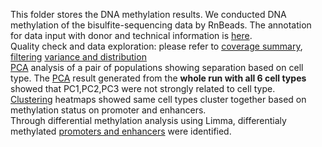 This folder stores the DNA methylation results.
We conducted DNA methylation of the bisulfite-sequencing data by RnBeads. The annotation for data input with donor and technical information is [here](https://github.com/STAT540-UBC/team_Bloodies/tree/master/Results/1.DNA_methylation_RnBeads/RnBeads_input_annotation).  
Quality check and data exploration: please refer to [coverage summary](https://github.com/STAT540-UBC/team_Bloodies/tree/master/Results/1.DNA_methylation_RnBeads/Coverage%20summary), [filtering](https://github.com/STAT540-UBC/team_Bloodies/tree/master/Results/1.DNA_methylation_RnBeads/Filtering) [variance and distribution](https://github.com/STAT540-UBC/team_Bloodies/tree/master/Results/1.DNA_methylation_RnBeads/Variance%26Distribution)  
[PCA](https://github.com/STAT540-UBC/team_Bloodies/tree/master/Results/1.DNA_methylation_RnBeads/PCA) analysis of a pair of populations showing separation based on cell type. The [PCA](https://github.com/STAT540-UBC/team_Bloodies/tree/master/Results/1.DNA_methylation_RnBeads/PCA/All%20sample%20PCA) result generated from the **whole run with all 6 cell types** showed that PC1,PC2,PC3 were not strongly related to cell type.  
[Clustering](https://github.com/STAT540-UBC/team_Bloodies/tree/master/Results/1.DNA_methylation_RnBeads/Clustering) heatmaps showed same cell types cluster together based on methylation status on promoter and enhancers.  
Through differential methylation analysis using Limma, differentialy methylated [promoters and enhancers](https://github.com/STAT540-UBC/team_Bloodies/tree/master/Results/1.DNA_methylation_RnBeads/Differential_meth_regions_filtered) were identified.
